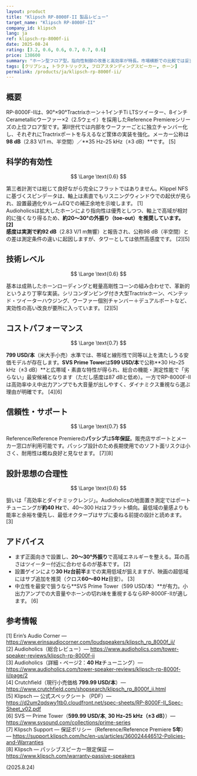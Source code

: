 ```yaml
---
layout: product
title: "Klipsch RP-8000F-II 製品レビュー"
target_name: "Klipsch RP-8000F-II"
company_id: klipsch
lang: ja
ref: klipsch-rp-8000f-ii
date: 2025-08-24
rating: [3.2, 0.6, 0.6, 0.7, 0.7, 0.6]
price: 138600
summary: "ホーン型フロア型。指向性制御の改善と高効率が特長。市場横断での比較では妥当な価格性能"
tags: [クリプシュ, トラクトリックス, フロアスタンディングスピーカー, ホーン]
permalink: /products/ja/klipsch-rp-8000f-ii/
---
```

## 概要

RP-8000F-IIは、90°×90°Tractrixホーン＋1インチTi LTSツイーター、8インチCerametallicウーファー×2（2.5ウェイ）を採用したReference Premiereシリーズの上位フロア型です。第II世代では内部をウーファーごとに独立チャンバー化し、それぞれにTractrixポートを与えるなど筐体の実装を強化。メーカー公称は**98 dB**（2.83 V/1 m、半空間）／**35 Hz–25 kHz（±3 dB）**です。 [5]

## 科学的有効性

$$ \Large \text{0.6} $$

第三者計測では総じて良好ながら完全にフラットではありません。Klippel NFSに基づくスピンデータは、軸上は素直でもリスニングウィンドウでの起伏が見られ、設置最適化やルームEQでの補正余地を示唆します。 [1]  
Audioholicsは拡大したホーンにより指向性は優秀としつつ、軸上で高域が相対的に強くなり得るため、**約20〜30°の外振り（toe-out）**を推奨しています。 [2]  
感度は実測で**約92 dB**（2.83 V/1 m無響）と報告され、公称98 dB（半空間）との差は測定条件の違いに起因しますが、タワーとしては依然高感度です。 [2][5]

## 技術レベル

$$ \Large \text{0.6} $$

基本は成熟したホーンローディングと軽量高剛性コーンの組み合わせで、革新的というより丁寧な実装。シリコンダンピング付き大型Tractrixホーン、ベンテッド・ツイーターハウジング、ウーファー個別チャンバー＋デュアルポートなど、実効性の高い改良が要所に入っています。 [2][5]

## コストパフォーマンス

$$ \Large \text{0.7} $$

**799 USD/本**（米大手小売）水準では、帯域と線形性で同等以上を満たしうる安価モデルが存在します。**SVS Prime Tower**は**599 USD/本**で公称**30 Hz–25 kHz（±3 dB）**と広帯域・素直な特性が得られ、総合の機能・測定性能で「劣らない」最安候補となります（ただし感度は87 dBと低め）。一方でRP-8000F-IIは高効率ゆえ中出力アンプでも大音量が出しやすく、ダイナミクス重視なら選ぶ理由が明確です。 [4][6]

## 信頼性・サポート

$$ \Large \text{0.7} $$

Reference/Reference Premiereの**パッシブ**は**5年保証**。販売店サポートとメーカー窓口が利用可能です。パッシブ設計のため長期使用でのソフト面リスクは小さく、耐用性は概ね良好と見なせます。 [7][8]

## 設計思想の合理性

$$ \Large \text{0.6} $$

狙いは「高効率とダイナミックレンジ」。Audioholicsの地面置き測定ではポートチューニングが**約40 Hz**で、40〜300 Hzはフラット傾向。最低域の量感よりも能率と余裕を優先し、最低オクターブはサブに委ねる前提の設計と読めます。 [3]

## アドバイス

- まず正面向きで設置し、**20〜30°外振り**で高域エネルギーを整える。耳の高さはツイーター付近に合わせるのが基本です。 [2]  
- 設置ゲインにより**30 Hz台前半**までの実用低域が狙えますが、映画の超低域にはサブ追加を推奨（クロス**60〜80 Hz**目安）。 [3]  
- 中立性を最安で狙うなら**SVS Prime Tower（599 USD/本）**が有力。小出力アンプでの大音量やホーンの切れ味を重視するならRP-8000F-IIが適します。 [6]

## 参考情報

[1] Erin’s Audio Corner — https://www.erinsaudiocorner.com/loudspeakers/klipsch_rp_8000f_ii/  
[2] Audioholics（総合レビュー）— https://www.audioholics.com/tower-speaker-reviews/klipsch-rp-8000f-ii  
[3] Audioholics（詳細・ページ2：**40 Hz**チューニング）— https://www.audioholics.com/tower-speaker-reviews/klipsch-rp-8000f-ii/page/2  
[4] Crutchfield（現行小売価格 **799.99 USD/本**）— https://www.crutchfield.com/shopsearch/klipsch_rp_8000f_ii.html  
[5] Klipsch — 公式スペックシート（PDF）— https://d2um2qdswy1tb0.cloudfront.net/spec-sheets/RP-8000F-II_Spec-Sheet_v02.pdf  
[6] SVS — Prime Tower（**599.99 USD/本**, **30 Hz–25 kHz（±3 dB）**）— https://www.svsound.com/collections/prime-series  
[7] Klipsch Support — 保証ポリシー（Reference/Reference Premiere **5年**）— https://support.klipsch.com/hc/en-us/articles/360024446512-Policies-and-Warranties  
[8] Klipsch — パッシブスピーカー限定保証 — https://www.klipsch.com/warranty-passive-speakers

(2025.8.24)

